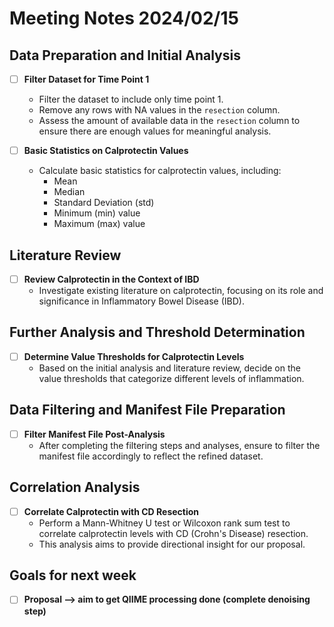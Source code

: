 # Meeting Notes 2024/02/15

## Data Preparation and Initial Analysis

- [ ] **Filter Dataset for Time Point 1**
  - Filter the dataset to include only time point 1.
  - Remove any rows with NA values in the `resection` column.
  - Assess the amount of available data in the `resection` column to ensure there are enough values for meaningful analysis.

- [ ] **Basic Statistics on Calprotectin Values**
  - Calculate basic statistics for calprotectin values, including:
    - Mean
    - Median
    - Standard Deviation (std)
    - Minimum (min) value
    - Maximum (max) value

## Literature Review

- [ ] **Review Calprotectin in the Context of IBD**
  - Investigate existing literature on calprotectin, focusing on its role and significance in Inflammatory Bowel Disease (IBD).

## Further Analysis and Threshold Determination

- [ ] **Determine Value Thresholds for Calprotectin Levels**
  - Based on the initial analysis and literature review, decide on the value thresholds that categorize different levels of inflammation.

## Data Filtering and Manifest File Preparation

- [ ] **Filter Manifest File Post-Analysis**
  - After completing the filtering steps and analyses, ensure to filter the manifest file accordingly to reflect the refined dataset.

## Correlation Analysis

- [ ] **Correlate Calprotectin with CD Resection**
  - Perform a Mann-Whitney U test or Wilcoxon rank sum test to correlate calprotectin levels with CD (Crohn's Disease) resection.
  - This analysis aims to provide directional insight for our proposal.
     
## Goals for next week 

- [ ] **Proposal --> aim to get QIIME processing done (complete denoising step)**
